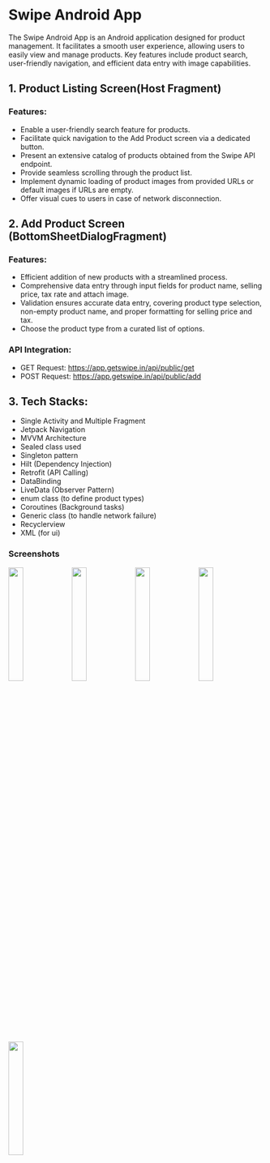 # Swipe Android App
The Swipe Android App is an Android application designed for product management. It facilitates a smooth user experience, allowing users to easily view and manage products. Key features include product search, user-friendly navigation, and efficient data entry with image capabilities.

## 1. Product Listing Screen(Host Fragment)
### Features:
- Enable a user-friendly search feature for products.
- Facilitate quick navigation to the Add Product screen via a dedicated button.
- Present an extensive catalog of products obtained from the Swipe API endpoint.
- Provide seamless scrolling through the product list.
- Implement dynamic loading of product images from provided URLs or default images if URLs are empty.
- Offer visual cues to users in case of network disconnection.

## 2. Add Product Screen (BottomSheetDialogFragment)
### Features:
- Efficient addition of new products with a streamlined process.
- Comprehensive data entry through input fields for product name, selling price, tax rate and attach image.
- Validation ensures accurate data entry, covering product type selection, non-empty product name, and proper formatting for selling price and tax.
- Choose the product type from a curated list of options.

### API Integration:
- GET Request: https://app.getswipe.in/api/public/get
- POST Request: https://app.getswipe.in/api/public/add

## 3. Tech Stacks:
- Single Activity and Multiple Fragment
- Jetpack Navigation
- MVVM Architecture
- Sealed class used
- Singleton pattern
- Hilt (Dependency Injection)
- Retrofit (API Calling)
- DataBinding
- LiveData (Observer Pattern)
- enum class (to define product types)
- Coroutines (Background tasks)
- Generic class (to handle network failure)
- Recyclerview
- XML (for ui)


### Screenshots
<div style="dispaly:flex">
    <img src="https://github.com/amitYadavDev/SwipeApp/assets/45551012/99168dee-75e7-4d28-aff4-3f67f250e396" width="24%">
    <img src="https://github.com/amitYadavDev/SwipeApp/assets/45551012/ce79b64c-fa14-4487-9b17-c1027c5156e9" width="24%">
    <img src="https://github.com/amitYadavDev/SwipeApp/assets/45551012/577c1c7f-313d-4ee8-8d59-79671af9aa1c" width="24%">
    <img src="https://github.com/amitYadavDev/SwipeApp/assets/45551012/9c19b840-08ea-4a3e-a727-66ac77f21b5b" width="24%">
    <img src="https://github.com/amitYadavDev/SwipeApp/assets/45551012/08d79216-c699-47ba-a840-5221d8b4ac5b" width="24%">
</div>

